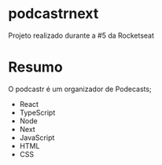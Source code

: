 # podcastrnext
Projeto realizado durante a <nlw>#5 da Rocketseat

# Resumo
O podcastr é um organizador de Podecasts;

- React
- TypeScript
- Node
- Next
- JavaScript
- HTML
- CSS
